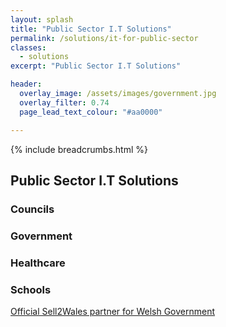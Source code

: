 ```yaml
---
layout: splash
title: "Public Sector I.T Solutions"
permalink: /solutions/it-for-public-sector
classes:
  - solutions
excerpt: "Public Sector I.T Solutions"

header:
  overlay_image: /assets/images/government.jpg
  overlay_filter: 0.74
  page_lead_text_colour: "#aa0000"

---
```



{% include breadcrumbs.html %}

## Public Sector I.T Solutions

### Councils

### Government

### Healthcare

### Schools

<a href="https://www.sell2wales.gov.wales/SupplierFinder/SupplierFinder_View.aspx?ID=09ce82ce501e4795a0c4cbeb6621e252">Official
    Sell2Wales partner for Welsh Government</a>
<img class="lazy" data-src="/assets/images/sell2wales-logo.png"/>

